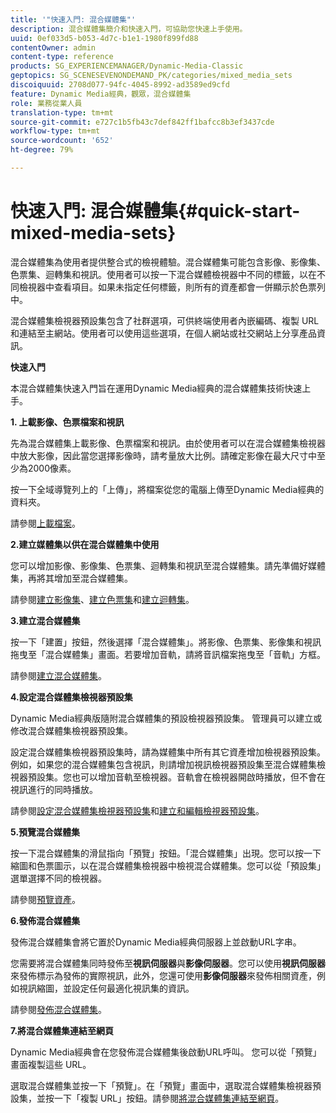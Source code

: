 ```yaml
---
title: '"快速入門: 混合媒體集"'
description: 混合媒體集簡介和快速入門，可協助您快速上手使用。
uuid: 0ef033d5-b053-4d7c-b1e1-1980f899fd88
contentOwner: admin
content-type: reference
products: SG_EXPERIENCEMANAGER/Dynamic-Media-Classic
geptopics: SG_SCENESEVENONDEMAND_PK/categories/mixed_media_sets
discoiquuid: 2708d077-94fc-4045-8992-ad3589ed9cfd
feature: Dynamic Media經典，觀眾，混合媒體集
role: 業務從業人員
translation-type: tm+mt
source-git-commit: e727c1b5fb43c7def842ff1bafcc8b3ef3437cde
workflow-type: tm+mt
source-wordcount: '652'
ht-degree: 79%

---
```



# 快速入門: 混合媒體集{#quick-start-mixed-media-sets}

 混合媒體集為使用者提供整合式的檢視體驗。混合媒體集可能包含影像、影像集、色票集、迴轉集和視訊。使用者可以按一下混合媒體檢視器中不同的標籤，以在不同檢視器中查看項目。如果未指定任何標籤，則所有的資產都會一併顯示於色票列中。

混合媒體集檢視器預設集包含了社群選項，可供終端使用者內嵌編碼、複製 URL 和連結至主網站。使用者可以使用這些選項，在個人網站或社交網站上分享產品資訊。

**快速入門**

本混合媒體集快速入門旨在運用Dynamic Media經典的混合媒體集技術快速上手。

**1. 上載影像、色票檔案和視訊**

先為混合媒體集上載影像、色票檔案和視訊。由於使用者可以在混合媒體集檢視器中放大影像，因此當您選擇影像時，請考量放大比例。請確定影像在最大尺寸中至少為2000像素。

按一下全域導覽列上的「上傳」，將檔案從您的電腦上傳至Dynamic Media經典的資料夾。

請參閱[上載檔案](uploading-files.md#uploading-your-files)。

**2.建立媒體集以供在混合媒體集中使用**

您可以增加影像、影像集、色票集、迴轉集和視訊至混合媒體集。請先準備好媒體集，再將其增加至混合媒體集。

請參閱[建立影像集](creating-image-set.md#creating-an-image-set)、[建立色票集](creating-swatch-set.md#creating-a-swatch-set)和[建立迴轉集](creating-spin-set.md#creating-a-spin-set)。

**3.建立混合媒體集**

按一下「建置」按鈕，然後選擇「混合媒體集」。將影像、色票集、影像集和視訊拖曳至「混合媒體集」畫面。若要增加音軌，請將音訊檔案拖曳至「音軌」方框。

請參閱[建立混合媒體集](creating-mixed-media-set.md#creating-a-mixed-media-set)。

**4.設定混合媒體集檢視器預設集**

Dynamic Media經典版隨附混合媒體集的預設檢視器預設集。 管理員可以建立或修改混合媒體集檢視器預設集。

設定混合媒體集檢視器預設集時，請為媒體集中所有其它資產增加檢視器預設集。例如，如果您的混合媒體集包含視訊，則請增加視訊檢視器預設集至混合媒體集檢視器預設集。您也可以增加音軌至檢視器。音軌會在檢視器開啟時播放，但不會在視訊進行的同時播放。

請參閱[設定混合媒體集檢視器預設集](setting-mixed-media-set-viewer.md#setting-up-a-mixed-media-set-viewer-preset)和[建立和編輯檢視器預設集](application-setup.md#adding-and-editing-viewer-presets)。

**5.預覽混合媒體集**

按一下混合媒體集的滑鼠指向「預覽」按鈕。「混合媒體集」出現。您可以按一下縮圖和色票圖示，以在混合媒體集檢視器中檢視混合媒體集。您可以從「預設集」選單選擇不同的檢視器。

請參閱[預覽資產](previewing-asset.md#previewing-an-asset)。

**6.發佈混合媒體集**

發佈混合媒體集會將它置於Dynamic Media經典伺服器上並啟動URL字串。

您需要將混合媒體集同時發佈至&#x200B;**視訊伺服器**&#x200B;與&#x200B;**影像伺服器**。您可以使用&#x200B;**視訊伺服器**&#x200B;來發佈標示為發佈的實際視訊，此外，您還可使用&#x200B;**影像伺服器**&#x200B;來發佈相關資產，例如視訊縮圖，並設定任何最適化視訊集的資訊。

請參閱[發佈混合媒體集](publishing-mixed-media-set.md#publishing-a-mixed-media-set)。

**7.將混合媒體集連結至網頁**

Dynamic Media經典會在您發佈混合媒體集後啟動URL呼叫。 您可以從「預覽」畫面複製這些 URL。

選取混合媒體集並按一下「預覽」。在「預覽」畫面中，選取混合媒體集檢視器預設集，並按一下「複製 URL」按鈕。請參閱[將混合媒體集連結至網頁](linking-mixed-media-set-web.md#linking-a-mixed-media-set-to-a-web-page)。
